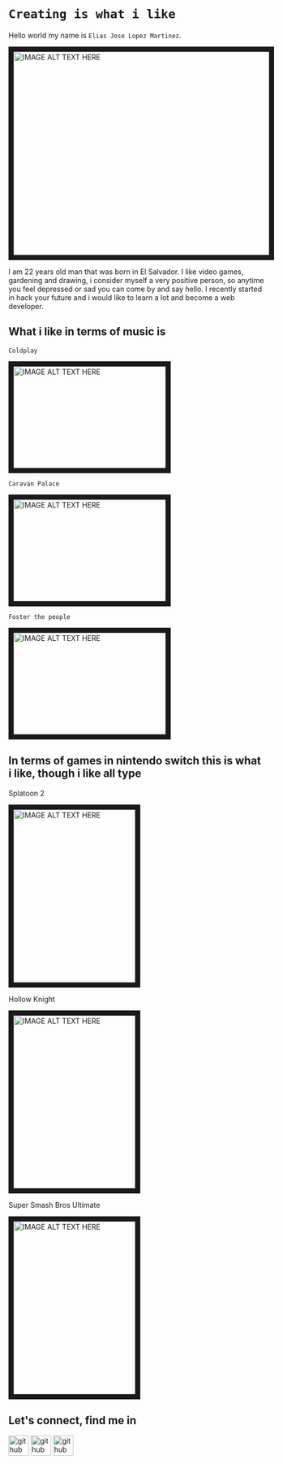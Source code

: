 # `Creating is what i like`

Hello world my name is `Elias Jose Lopez Martinez`.

<img src="https://cdn.britannica.com/29/148329-050-269A9EFE/night-sky-Milky-Way-Galaxy.jpg" alt="IMAGE
ALT TEXT HERE" width="900" height="400" border="10" />

I am 22 years old man that was born in El
Salvador. I like video games, gardening and drawing, i consider myself a very
positive person, so anytime you feel depressed or sad you can come by and say
hello. I recently started in hack your future and i would like to learn a lot
and become a web developer.

## What i like in terms of music is

`Coldplay`

<img src="https://cdn.britannica.com/79/188779-050-B584358F/Coldplay-Chris-Martin-Will-Champion-Guy-Berryman-2009.jpg" alt="IMAGE
ALT TEXT HERE" width="300" height="200" border="10" />

`Caravan Palace`

<img src="https://apeconcerts.com/wp-content/uploads/2021/07/Caravan-Palace-1024.jpg"
alt="IMAGE
ALT TEXT HERE" width="300" height="200" border="10" />

`Foster the people`

<img src="https://www.billboard.com/wp-content/uploads/media/foster-the-people-2018-cr-Neil-Krug-billboard-1548.jpg" alt="IMAGE
ALT TEXT HERE" width="300" height="200" border="10" />

## In terms of games in nintendo switch this is what i like, though i like all type

Splatoon 2

<img src="https://media.s-bol.com/ojRMoM2kX2kN/kZpYAXE/740x1200.jpg" alt="IMAGE
ALT TEXT HERE" width="240" height="340" border="10" />

Hollow Knight

<img src="https://m.media-amazon.com/images/I/71UQZy7HEjL._AC_SL1500_.jpg" alt="IMAGE
ALT TEXT HERE" width="240" height="340" border="10" />

Super Smash Bros Ultimate

<img src="https://media.s-bol.com/D06EPVqzpjLA/742x1200.jpg" alt="IMAGE
ALT TEXT HERE" width="240" height="340" border="10" />

## Let's connect, find me in

[<img src='https://cdn.jsdelivr.net/npm/simple-icons@3.0.1/icons/facebook.svg'
alt='github' height='40'>](https://www.facebook.com/profile.php?id=100009237208326)
[<img src='https://cdn.jsdelivr.net/npm/simple-icons@3.0.1/icons/twitter.svg'
 alt='github' height='40'>](https://twitter.com/RealCometsmash)
[<img src='https://cdn.jsdelivr.net/npm/simple-icons@3.0.1/icons/nintendoswitch.svg'
alt='github' height='40'>](https://nin.codes/cometsmash)

